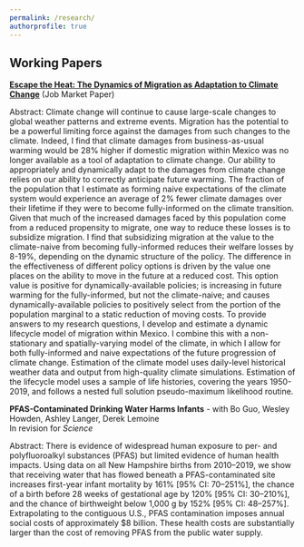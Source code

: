 ```yaml
---
permalink: /research/
authorprofile: true
---
```



<h2>Working Papers</h2>
<a href ="https://www.robertbaluja.com/assets/eth_paper.pdf"><b>Escape the Heat: The Dynamics of Migration as Adaptation to Climate Change</b></a> (Job Market Paper)
<br style="line-height: 5px" />
  <p>Abstract: Climate change will continue to cause large-scale changes to global
weather patterns and extreme events. Migration has the potential to be a
powerful limiting force against the damages from such changes to the climate.
Indeed, I find that climate damages from business-as-usual warming would be 28%
higher if domestic migration within Mexico was no longer available as a tool of
adaptation to climate change.  Our ability to appropriately and dynamically
adapt to the damages from climate change relies on our ability to correctly
anticipate future warming. The fraction of the population that I estimate as
forming naive expectations of the climate system would experience an average of
2% fewer climate damages over their lifetime if they were to become fully-informed on
the climate transition. Given that much of the increased damages faced by this population
come from a reduced propensity to migrate, one way to reduce these losses is to
subsidize migration. I find that subsidizing migration at the value to the
climate-naive from becoming fully-informed reduces their welfare losses by
8-19%, depending on the dynamic structure of the policy. The difference in the
effectiveness of different policy options is driven by the value one places on the
ability to move in the future at a reduced cost. This option value is positive
for dynamically-available policies; is increasing in future warming for the
fully-informed, but not the climate-naive; and causes dynamically-available
policies to positively select from the portion of the population marginal to a
static reduction of moving costs. To provide answers to my research questions, I
develop and estimate a dynamic lifecycle model of migration within Mexico. I
combine this with a non-stationary and spatially-varying model of the climate,
in which I allow for both fully-informed and naive expectations of the future
progression of climate change. Estimation of the climate model uses daily-level
historical weather data and output from high-quality climate simulations.
Estimation of the lifecycle model uses a sample of life histories, covering the
years 1950-2019, and follows a nested full solution pseudo-maximum likelihood
routine.</p>
<b>PFAS-Contaminated Drinking Water Harms Infants</b> - with Bo Guo, Wesley Howden, Ashley Langer, Derek Lemoine
<br style="line-height: 5px" /> In revision for <i>Science </i>
  <p>Abstract: There is evidence of widespread human exposure to per- and polyfluoroalkyl substances (PFAS) but limited evidence of human health impacts. Using data on all New Hampshire births from 2010–2019, we show that receiving water that has flowed beneath a PFAS-contaminated site increases first-year infant mortality by 161% [95% CI: 70–251%], the chance of a birth before 28 weeks of gestational age by 120% [95% CI: 30–210%], and the chance of birthweight below 1,000 g by 152% [95% CI: 48–257%]. Extrapolating to the contiguous U.S., PFAS contamination imposes annual social costs of approximately $8 billion. These health costs are substantially larger than the cost of removing PFAS from the public water supply.</p>
